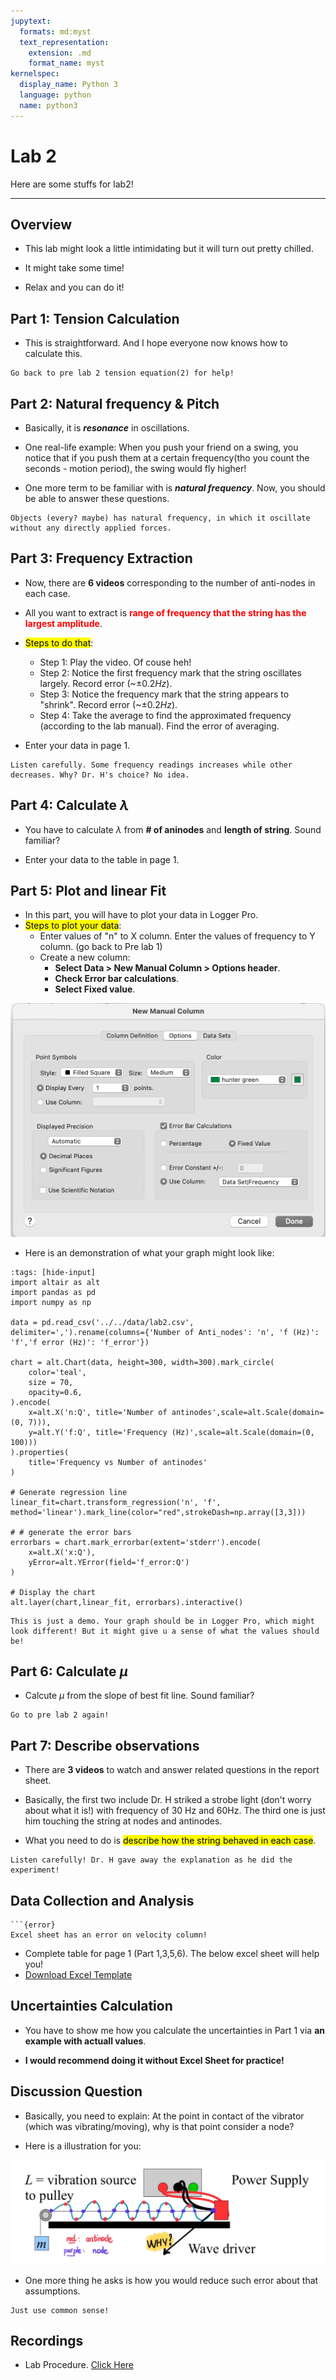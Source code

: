 ```yaml
---
jupytext:
  formats: md:myst
  text_representation:
    extension: .md
    format_name: myst
kernelspec:
  display_name: Python 3
  language: python
  name: python3
---
```


# Lab 2

Here are some stuffs for lab2!

____


## Overview

- This lab might look a little intimidating but it will turn out pretty chilled.

- It might take some time!

- Relax and you can do it!


## Part 1: Tension Calculation
- This is straightforward. And I hope everyone now knows how to calculate this. 
```{tip}
Go back to pre lab 2 tension equation(2) for help!
```


## Part 2: Natural frequency & Pitch

- Basically, it is ***resonance*** in oscillations.

- One real-life example: When you push your friend on a swing, you notice that if you push them at a certain frequency(tho you count the seconds - motion period), the swing would fly higher!

- One more term to be familiar with is ***natural frequency***. Now, you should be able to answer these questions.

```{note}
Objects (every? maybe) has natural frequency, in which it oscillate without any directly applied forces.
```





## Part 3: Frequency Extraction

- Now, there are **6 videos** corresponding to the number of anti-nodes in each case.

- All you want to extract is <font color='red'><b>range of frequency that the string has the largest amplitude</b></font>.

- <mark>Steps to do that</mark>:
    - Step 1: Play the video. Of couse heh!
    - Step 2: Notice the first frequency mark that the string oscillates largely.  Record error (~$\pm{0.2} Hz$).
    - Step 3: Notice the frequency mark that the string appears to "shrink". Record error (~$\pm{0.2} Hz$).
    - Step 4: Take the average to find the approximated frequency (according to the lab manual). Find the error of averaging.

- Enter your data in page 1.

```{caution}
Listen carefully. Some frequency readings increases while other decreases. Why? Dr. H's choice? No idea.
```
    




## Part 4: Calculate $\lambda$

- You have to calculate $\lambda$ from **# of aninodes** and **length of string**. Sound familiar?

- Enter your data to the table in page 1.

<!-- #region -->
## Part 5: Plot and linear Fit

- In this part, you will have to plot your data in Logger Pro.
- <mark>Steps to plot your data</mark>:
    - Enter values of "n" to X column. Enter the values of frequency to Y column. (go back to Pre lab 1)
    - Create a new column: 
        - **Select Data > New Manual Column > Options header**.
        - **Check Error bar calculations**.
        - **Select Fixed value**.

![](../../images/lab2/add_column.png)


- Here is an demonstration of what your graph might look like:
<!-- #endregion -->

```{code-cell} ipython3
:tags: [hide-input]
import altair as alt
import pandas as pd
import numpy as np

data = pd.read_csv('../../data/lab2.csv', delimiter=',').rename(columns={'Number of Anti_nodes': 'n', 'f (Hz)': 'f','f error (Hz)': 'f_error'})

chart = alt.Chart(data, height=300, width=300).mark_circle(
    color='teal', 
    size = 70, 
    opacity=0.6,
).encode(
    x=alt.X('n:Q', title='Number of antinodes',scale=alt.Scale(domain=(0, 7))),
    y=alt.Y('f:Q', title='Frequency (Hz)',scale=alt.Scale(domain=(0, 100)))
).properties(
    title='Frequency vs Number of antinodes'
)

# Generate regression line
linear_fit=chart.transform_regression('n', 'f', method='linear').mark_line(color="red",strokeDash=np.array([3,3]))

# # generate the error bars
errorbars = chart.mark_errorbar(extent='stderr').encode(
    x=alt.X('x:Q'),
    yError=alt.YError(field='f_error:Q')
)

# Display the chart
alt.layer(chart,linear_fit, errorbars).interactive()
```

```{caution}
This is just a demo. Your graph should be in Logger Pro, which might look different! But it might give u a sense of what the values should be!
```


## Part 6: Calculate $\mu$

- Calcute $\mu$ from the slope of best fit line. Sound familiar?

```{tip}
Go to pre lab 2 again!
```


## Part 7: Describe observations

- There are **3 videos** to watch and answer related questions in the report sheet.

- Basically, the first two include Dr. H striked a strobe light (don't worry about what it is!) with frequency of 30 Hz and 60Hz. The third one is just him touching the string at nodes and antinodes.

- What you need to do is <mark>describe how the string behaved in each case</mark>.

```{tip}
Listen carefully! Dr. H gave away the explanation as he did the experiment!
```


## Data Collection and Analysis

````{margin}
```{error}
Excel sheet has an error on velocity column!
````
-  Complete table for page 1 (Part 1,3,5,6). The below excel sheet will help you!
- [Download Excel Template](https://docs.google.com/spreadsheets/d/e/2PACX-1vRAQbU1WT9LTW74JDTUguWd6Vcxvokxwkpgg5uOfV9XhA0Z3NokKYqnrwWIyuTdEVlFbwMzPE9xcfkF/pub?output=xlsx)




## Uncertainties Calculation

- You have to show me how you calculate the uncertainties in Part 1 via **an example with actuall values**.

- **I would recommend doing it without Excel Sheet for practice!**


## Discussion Question

- Basically, you need to explain: At the point in contact of the vibrator (which was vibrating/moving), why is that point consider a node?

- Here is a illustration for you:

![](../../images/lab2/discussion_lab2.jpg)

- One more thing he asks is how you would reduce such error about that assumptions.

```{tip}
Just use common sense!
```





## Recordings

- Lab Procedure. [Click Here](https://ubc.zoom.us/rec/share/KxPjPEo_hgUsVKjzZz9SWcQvwHCNEHhe7MPT7S-M7yBnZ5ZsD433fsmaARgTKBS2.TUJqnxWHEjOx9LmC)







